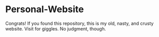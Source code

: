# Personal-Website

Congrats! If you found this repository, this is my old, nasty, and crusty website. Visit for giggles. No judgment, though.
